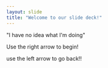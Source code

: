 ```yaml
---
layout: slide
title: "Welcome to our slide deck!"
---
```

"I have no idea what I'm doing"

Use the right arrow to begin!

use the left arrow to go back!!

